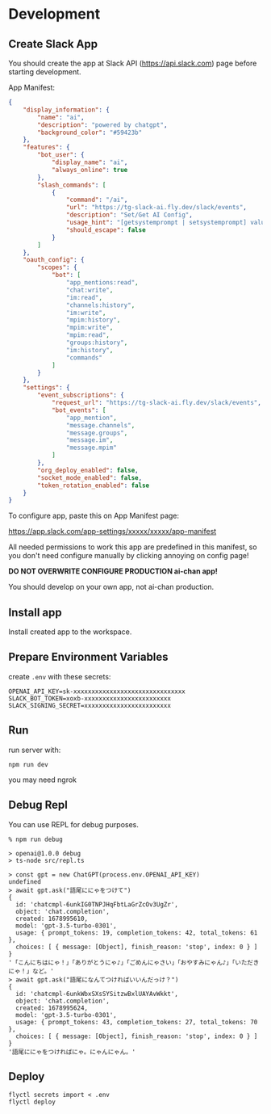 # Development
## Create Slack App
You should create the app at Slack API (https://api.slack.com) page before starting development.

App Manifest:

```json
{
    "display_information": {
        "name": "ai",
        "description": "powered by chatgpt",
        "background_color": "#59423b"
    },
    "features": {
        "bot_user": {
            "display_name": "ai",
            "always_online": true
        },
        "slash_commands": [
            {
                "command": "/ai",
                "url": "https://tg-slack-ai.fly.dev/slack/events",
                "description": "Set/Get AI Config",
                "usage_hint": "[getsystemprompt | setsystemprompt] value",
                "should_escape": false
            }
        ]
    },
    "oauth_config": {
        "scopes": {
            "bot": [
                "app_mentions:read",
                "chat:write",
                "im:read",
                "channels:history",
                "im:write",
                "mpim:history",
                "mpim:write",
                "mpim:read",
                "groups:history",
                "im:history",
                "commands"
            ]
        }
    },
    "settings": {
        "event_subscriptions": {
            "request_url": "https://tg-slack-ai.fly.dev/slack/events",
            "bot_events": [
                "app_mention",
                "message.channels",
                "message.groups",
                "message.im",
                "message.mpim"
            ]
        },
        "org_deploy_enabled": false,
        "socket_mode_enabled": false,
        "token_rotation_enabled": false
    }
}
```

To configure app, paste this on App Manifest page:

https://app.slack.com/app-settings/xxxxx/xxxxx/app-manifest

All needed permissions to work this app are predefined in this manifest, so you don't need configure manually by clicking annoying on config page!

**DO NOT OVERWRITE CONFIGURE PRODUCTION ai-chan app!**

You should develop on your own app, not ai-chan production.

## Install app
Install created app to the workspace.

## Prepare Environment Variables
create `.env` with these secrets:

```
OPENAI_API_KEY=sk-xxxxxxxxxxxxxxxxxxxxxxxxxxxxxxx
SLACK_BOT_TOKEN=xoxb-xxxxxxxxxxxxxxxxxxxxxxxx
SLACK_SIGNING_SECRET=xxxxxxxxxxxxxxxxxxxxxxxx
```

## Run
run server with:
```
npm run dev
```

you may need ngrok

## Debug Repl
You can use REPL for debug purposes.

```
% npm run debug

> openai@1.0.0 debug
> ts-node src/repl.ts

> const gpt = new ChatGPT(process.env.OPENAI_API_KEY)
undefined
> await gpt.ask("語尾ににゃをつけて")
{
  id: 'chatcmpl-6unkIG0TNPJHqFbtLaGrZcOv3UgZr',
  object: 'chat.completion',
  created: 1678995610,
  model: 'gpt-3.5-turbo-0301',
  usage: { prompt_tokens: 19, completion_tokens: 42, total_tokens: 61 },
  choices: [ { message: [Object], finish_reason: 'stop', index: 0 } ]
}
'「こんにちはにゃ！」「ありがとうにゃ♪」「ごめんにゃさい」「おやすみにゃん♪」「いただきにゃ！」など。'
> await gpt.ask("語尾になんてつければいいんだっけ？")
{
  id: 'chatcmpl-6unkWbxSXsSYSitzwBxlUAYAvWkkt',
  object: 'chat.completion',
  created: 1678995624,
  model: 'gpt-3.5-turbo-0301',
  usage: { prompt_tokens: 43, completion_tokens: 27, total_tokens: 70 },
  choices: [ { message: [Object], finish_reason: 'stop', index: 0 } ]
}
'語尾ににゃをつければにゃ。にゃんにゃん。'
```

## Deploy
```
flyctl secrets import < .env
flyctl deploy
```
